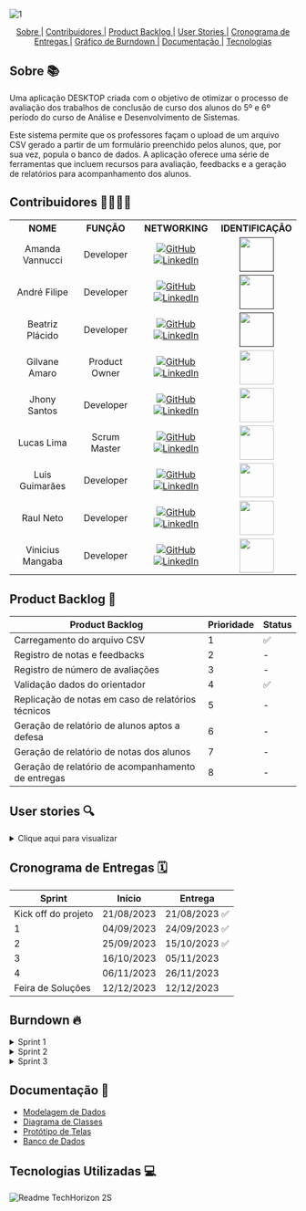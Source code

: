 ![1](https://github.com/TechHorizonBR/API_2_Sem/assets/123211025/95f5264f-f49b-4184-8f06-664f84392bb1)

<div align=center>
     <a href="#sobre">Sobre |</a>
     <a href="#equipe">Contribuidores |</a>
     <a href="#backlog">Product Backlog |</a>
     <a href="#userstory">User Stories |</a>
     <a href="#cronograma">Cronograma de Entregas |</a>
     <a href="#burndown">Gráfico de Burndown |</a>
     <a href="#docs">Documentação |</a>
     <a href="#tecnologias">Tecnologias</a>
</div>


  <span id="sobre">

  ## Sobre 📚
  
<p align="left">Uma aplicação DESKTOP criada com o objetivo de otimizar o processo de avaliação dos trabalhos de conclusão de curso dos alunos do 5º e 6º período do curso de Análise e Desenvolvimento de Sistemas.

<p align="left">Este sistema permite que os professores façam o upload de um arquivo CSV gerado a partir de um formulário preenchido pelos alunos, que, por sua vez, popula o banco de dados. A aplicação oferece uma série de ferramentas que incluem recursos para avaliação, feedbacks e a geração de relatórios para acompanhamento dos alunos.</p>

<span id="equipe"> 
     
## Contribuidores 👨‍💻👩‍💻

  <div align="center">
    <table >
      <tr>
        <th>NOME</th>
        <th>FUNÇÃO</th>
        <th>NETWORKING</th>
        <th>IDENTIFICAÇÃO</th>
      </tr>
      <tr>
        <td align="center">Amanda Vannucci</td>
        <td align="center">Developer</td>      
        <td align="center">
          <a href="https://github.com/Amandavannuccic"><img src="https://camo.githubusercontent.com/fbc3df79ffe1a99e482b154b29262ecbb10d6ee4ed22faa82683aa653d72c4e1/68747470733a2f2f696d672e736869656c64732e696f2f62616467652f4769744875622d3130303030303f7374796c653d666f722d7468652d6261646765266c6f676f3d676974687562266c6f676f436f6c6f723d7768697465" alt="GitHub"></a>
          <a href="https://www.linkedin.com/in/amanda-vannucci/"><img src="https://img.shields.io/badge/linkedin-%230077B5.svg?&style=for-the-badge&logo=linkedin&logoColor=white" alt="LinkedIn"></a>
        </td>
        <td align="center">
          <a href="" ><img src="https://avatars.githubusercontent.com/u/127263243?v=4" width="60"></a>
        </td>
      <tr>
      <tr>
        <td align="center">André Filipe</td>
        <td align="center">Developer</td>      
        <td align="center">
          <a href="https://github.com/AndreMeneses0103"><img src="https://camo.githubusercontent.com/fbc3df79ffe1a99e482b154b29262ecbb10d6ee4ed22faa82683aa653d72c4e1/68747470733a2f2f696d672e736869656c64732e696f2f62616467652f4769744875622d3130303030303f7374796c653d666f722d7468652d6261646765266c6f676f3d676974687562266c6f676f436f6c6f723d7768697465" alt="GitHub"></a>
          <a href="https://www.linkedin.com/in/andre-meneses-dev/"><img src="https://img.shields.io/badge/linkedin-%230077B5.svg?&style=for-the-badge&logo=linkedin&logoColor=white" alt="LinkedIn"></a>
        </td>
        <td align="center">
          <a href="" ><img src="https://avatars.githubusercontent.com/u/89109574?v=4" width="60"></a>
        </td>
      <tr>
          <tr>
        <td align="center">Beatriz Plácido</td>
        <td align="center">Developer</td>      
        <td align="center">
          <a href="https://github.com/BeatrizPlacido"><img src="https://camo.githubusercontent.com/fbc3df79ffe1a99e482b154b29262ecbb10d6ee4ed22faa82683aa653d72c4e1/68747470733a2f2f696d672e736869656c64732e696f2f62616467652f4769744875622d3130303030303f7374796c653d666f722d7468652d6261646765266c6f676f3d676974687562266c6f676f436f6c6f723d7768697465" alt="GitHub"></a>
          <a href="https://www.linkedin.com/in/beatrizzpl%C3%A1cido"><img src="https://img.shields.io/badge/linkedin-%230077B5.svg?&style=for-the-badge&logo=linkedin&logoColor=white" alt="LinkedIn"></a>
        </td>
        <td align="center">
          <a href="" ><img src="https://avatars.githubusercontent.com/u/127264395?v=4" width="60"></a>
        </td>
      <tr>
      <tr>
        <td align="center">Gilvane Amaro</td>
        <td align="center">Product Owner</td>      
        <td align="center">
          <a href="https://github.com/gilvaneamaro"><img src="https://camo.githubusercontent.com/fbc3df79ffe1a99e482b154b29262ecbb10d6ee4ed22faa82683aa653d72c4e1/68747470733a2f2f696d672e736869656c64732e696f2f62616467652f4769744875622d3130303030303f7374796c653d666f722d7468652d6261646765266c6f676f3d676974687562266c6f676f436f6c6f723d7768697465" alt="GitHub"></a>
          <a href="https://www.linkedin.com/in/gilvane-amaro/"><img src="https://img.shields.io/badge/linkedin-%230077B5.svg?&style=for-the-badge&logo=linkedin&logoColor=white" alt="LinkedIn"></a>
        </td>
        <td align="center">
          <img src="https://avatars.githubusercontent.com/u/121205315?v=4" width="60">
        </td>
      <tr>
                 <tr>
        <td align="center">Jhony Santos</td>
        <td align="center">Developer</td>      
        <td align="center">
          <a href="https://github.com/santosjhony12"><img src="https://camo.githubusercontent.com/fbc3df79ffe1a99e482b154b29262ecbb10d6ee4ed22faa82683aa653d72c4e1/68747470733a2f2f696d672e736869656c64732e696f2f62616467652f4769744875622d3130303030303f7374796c653d666f722d7468652d6261646765266c6f676f3d676974687562266c6f676f436f6c6f723d7768697465" alt="GitHub"></a>
          <a href="https://www.linkedin.com/in/jhony-santos-de-souza-920229238"><img src="https://img.shields.io/badge/linkedin-%230077B5.svg?&style=for-the-badge&logo=linkedin&logoColor=white" alt="LinkedIn"></a>
        </td>
        <td align="center">
          <img src="https://avatars.githubusercontent.com/u/123211025?v=4" width="60">
        </td>
      <tr>
      <tr>
        <td align="center">Lucas Lima</td>
        <td align="center">Scrum Master</td>      
        <td align="center">
          <a href="https://github.com/SuieverSide"><img src="https://camo.githubusercontent.com/fbc3df79ffe1a99e482b154b29262ecbb10d6ee4ed22faa82683aa653d72c4e1/68747470733a2f2f696d672e736869656c64732e696f2f62616467652f4769744875622d3130303030303f7374796c653d666f722d7468652d6261646765266c6f676f3d676974687562266c6f676f436f6c6f723d7768697465" alt="GitHub"></a>
          <a href="https://www.linkedin.com/in/lucas-lima-a20055144/"><img src="https://img.shields.io/badge/linkedin-%230077B5.svg?&style=for-the-badge&logo=linkedin&logoColor=white" alt="LinkedIn"></a>
        </td>
        <td align="center">
          <img src="https://avatars.githubusercontent.com/u/31674205?v=4" width="60">
        </td>
      <tr>
      <tr>
        <td align="center">Luis Guimarães</td>
        <td align="center">Developer</td>      
        <td align="center">
          <a href="https://github.com/LuisPGuimaraes"><img src="https://camo.githubusercontent.com/fbc3df79ffe1a99e482b154b29262ecbb10d6ee4ed22faa82683aa653d72c4e1/68747470733a2f2f696d672e736869656c64732e696f2f62616467652f4769744875622d3130303030303f7374796c653d666f722d7468652d6261646765266c6f676f3d676974687562266c6f676f436f6c6f723d7768697465" alt="GitHub"></a>
          <a href="https://www.linkedin.com/in/luis-guimar%C3%A3es-99865b1b8"><img src="https://img.shields.io/badge/linkedin-%230077B5.svg?&style=for-the-badge&logo=linkedin&logoColor=white" alt="LinkedIn"></a>
        </td>
        <td align="center">
          <img src="https://avatars.githubusercontent.com/u/127263371?v=4" width="60">
        </td>
      <tr>
      <tr>
        <td align="center">Raul Neto</td>
        <td align="center">Developer</td>      
        <td align="center">
          <a href="https://github.com/raulnt"><img src="https://camo.githubusercontent.com/fbc3df79ffe1a99e482b154b29262ecbb10d6ee4ed22faa82683aa653d72c4e1/68747470733a2f2f696d672e736869656c64732e696f2f62616467652f4769744875622d3130303030303f7374796c653d666f722d7468652d6261646765266c6f676f3d676974687562266c6f676f436f6c6f723d7768697465" alt="GitHub"></a>
          <a href="https://www.linkedin.com/in/raul-neto-b51b24157/"><img src="https://img.shields.io/badge/linkedin-%230077B5.svg?&style=for-the-badge&logo=linkedin&logoColor=white" alt="LinkedIn"></a>
        </td>
        <td align="center">
          <img src="https://avatars.githubusercontent.com/u/127263427?v=4" width="60">
        </td>
      <tr>
      <tr>
        <td align="center">Vinicius Mangaba</td>
        <td align="center">Developer</td>      
        <td align="center">
          <a href="https://github.com/viniciusmangaba"><img src="https://camo.githubusercontent.com/fbc3df79ffe1a99e482b154b29262ecbb10d6ee4ed22faa82683aa653d72c4e1/68747470733a2f2f696d672e736869656c64732e696f2f62616467652f4769744875622d3130303030303f7374796c653d666f722d7468652d6261646765266c6f676f3d676974687562266c6f676f436f6c6f723d7768697465" alt="GitHub"></a>
          <a href="https://www.linkedin.com/in/vinicius-mangaba-a3a200197/"><img src="https://img.shields.io/badge/linkedin-%230077B5.svg?&style=for-the-badge&logo=linkedin&logoColor=white" alt="LinkedIn"></a>
        </td>
        <td align="center">
          <img src="https://avatars.githubusercontent.com/u/127343200?v=4" width="60">
        </td>
      <tr>
    </table>
  </div>


<span id="backlog">
     
## Product Backlog 📜
Product Backlog | Prioridade | Status
--- | --- | ---
Carregamento do arquivo CSV | 1 | ✅
Registro de notas e feedbacks | 2 | -
Registro de número de avaliações | 3 | -
Validação dados do orientador | 4 | ✅
Replicação de notas em caso de relatórios técnicos | 5 | -
Geração de relatório de alunos aptos a defesa | 6 | -
Geração de relatório de notas dos alunos | 7 | -
Geração de relatório de acompanhamento de entregas | 8 | -


<span id="userstory">
     
## User stories 🔍

<details>

<summary>Clique aqui para visualizar</summary>

User stories | Prioridade Item Backlog 
--- | --- 
Como professor, necessito que o sistema seja capaz de ler arquivos no formato CSV para iniciar a avaliação. | 1
Como professor, necessito que os dados dos alunos sejam armazenados de forma persistente para que eu possa consultá-los em qualquer momento. | 1
Como professor, gostaria que o sistema permitisse o armazenamento dos detalhes do TG (tipo, problema a ser tratado, etc.) para referência futura e análise dos projetos dos alunos. | 1
Como professor, necessito que seja possível atribuir uma nota e fornecer feedback para cada entrega do aluno, para que eu possa consultá-los no futuro. | 2
Como professor, necessito que o sistema permita inserir o número necessário de entregas para cada turma de TG, a fim de realizar as avaliações. | 3
Como professor, necessito que o sistema seja capaz de identificar se o aluno está matriculado no TG1, TG2 ou em ambos, a fim de definir a abordagem de avaliação adequada. | 3
Como professor, necessito que o sistema faça a distinção entre os tipos de TG (portfolio, artigo tecnológico ou científico, relatório técnico para estágio ou disciplina) para que eu possa gerenciar cada tipo de forma adequada. | 3
Como professor, necessito que o sistema valide o nome do professor, para que eu possa corrigir erros caso o aluno o digite incorretamente. | 4
Como professor, gostaria que o sistema replicasse a nota do TG1 para TG2 em caso de relatórios técnicos, a fim de manter a consistência nas avaliações. | 5
Como professor, necessito que o sistema possa gerar uma lista de alunos aptos para a defesa do projeto, a fim de facilitar o processo de certificação. | 6
Como professor, necessito que o sistema permita o fechamento do semestre e o transporte de notas, para facilitar o processo de aprovação dos alunos. | 7
Como professor, gostaria que o sistema destacasse os alunos que não estão entregando as atividades, para que eu possa identificar e abordar problemas nas entregas. | 8

</details>

<span id="cronograma">

## Cronograma de Entregas 🗓️

Sprint| Início| Entrega  
--- | --- | ---
Kick off do projeto| 21/08/2023| 21/08/2023 ✅
1| 04/09/2023| 24/09/2023 ✅
2| 25/09/2023| 15/10/2023 ✅
3| 16/10/2023| 05/11/2023 
4|  06/11/2023| 26/11/2023 
Feira de Soluções|  12/12/2023| 12/12/2023 



<span id="burndown">

## Burndown 🔥

<details>
     
<summary>Sprint 1</summary>

![Sprint 1 (3)](https://github.com/TechHorizonBR/API_2_Sem/assets/31674205/a6b39d5b-f7a3-4bba-812d-f76b7d309a2b)

     
</details>

<details>
     
<summary>Sprint 2</summary>

![Sprint 2 (4)](https://github.com/TechHorizonBR/API_2_Sem/assets/31674205/4dc33bcb-504c-4bef-bad7-3a9fde7fc980)

</details>

<details>
     
<summary>Sprint 3</summary>

![Sprint 3](https://github.com/TechHorizonBR/API_2_Sem/assets/31674205/b87d7f26-cc08-4fba-8273-c171aceace1b)

</details>



<span id="docs">

## Documentação 📜

- <a href="https://github.com/TechHorizonBR/API_2_Sem/blob/main/Docs/ModelagemDeDadosInicial.png">Modelagem de Dados</a>
- <a href="https://github.com/TechHorizonBR/API_2_Sem/blob/main/Docs/DiagramaClassesIMG.png">Diagrama de Classes</a>
- <a href="https://www.figma.com/file/c0g436FKcqlxVzvQkhjapb/WireFrame---API_2S?type=design&node-id=0%3A1&mode=design&t=zESC1cV3qporI61q-1">Protótipo de Telas</a>
- <a href="https://github.com/TechHorizonBR/API_2_Sem/tree/Sprint2/Database">Banco de Dados</a>


<span id="tecnologias">

## Tecnologias Utilizadas 💻

![Readme TechHorizon 2S](https://github.com/TechHorizonBR/API_2_Sem/assets/123211025/48f2020a-d873-4a0b-a818-d29c20157787)

